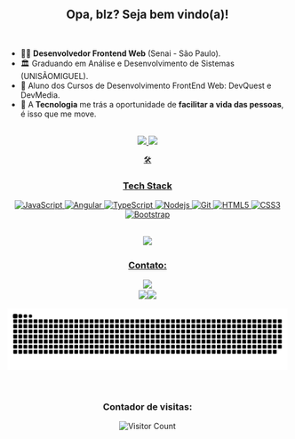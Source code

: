 <div align="center">
<h2>Opa, blz? Seja bem vindo(a)!</h2>
</div>
<br>

- 👨‍💻 **Desenvolvedor Frontend Web** (Senai - São Paulo).  
- 🏛  Graduando em Análise e Desenvolvimento de Sistemas (UNISÃOMIGUEL).
- 🧙 Aluno dos Cursos de Desenvolvimento FrontEnd Web: DevQuest e DevMedia.
- 🚀 A **Tecnologia** me trás a oportunidade de **facilitar a vida das pessoas**, é isso que me move.
<br>
 <div align="center">
  <a href="https://github.com/weybruno">
  <img height="180em" src="https://github-readme-stats.vercel.app/api?username=weybruno&show_icons=true&theme=tokyonight&include_all_commits=true&count_private=true"/>
  <img height="180em" src="https://github-readme-stats.vercel.app/api/top-langs/?username=weybruno&layout=compact&langs_count=6&theme=tokyonight"/>
</div>
 
<div align="center" valign="top">
  
🛠<h3>Tech Stack</h3>

![JavaScript](https://img.shields.io/badge/-JavaScript-black?style=flat-square&logo=javascript)
![Angular](https://img.shields.io/badge/-Angular-DD0031?style=flat-square&logo=angular)
![TypeScript](https://img.shields.io/badge/-TypeScript-007ACC?style=flat-square&logo=typescript&logoColor=white)
![Nodejs](https://img.shields.io/badge/-Nodejs-339933?style=flat-square&logo=Node.js&logoColor=white)
![Git](https://img.shields.io/badge/-Git-black?style=flat-square&logo=git)
![HTML5](https://img.shields.io/badge/-HTML5-E34F26?style=flat-square&logo=html5&logoColor=white)
![CSS3](https://img.shields.io/badge/-CSS3-1572B6?style=flat-square&logo=css3)
![Bootstrap](https://img.shields.io/badge/-Bootstrap-563D7C?style=flat-square&logo=bootstrap)

 <div><br>

<img height="450em" src="https://user-images.githubusercontent.com/70382532/138322189-2db8df52-9dcb-40a0-88a8-c365466bd33d.gif"/>

</div>

<h3>Contato:</h3>

<a href="https://www.linkedin.com/in/weydsonbruno/" target="_blank"><img src="https://img.shields.io/badge/-LinkedIn-%230077B5?style=for-the-badge&logo=linkedin&logoColor=white" target="_blank"></a><br><a href = "mailto:weydson.brunos@gmail.com"><img src="https://img.shields.io/badge/-Gmail-%23333?style=for-the-badge&logo=gmail&logoColor=white" target="_blank"></a><a href="https://www.instagram.com/wbrunotech/" target="_blank"><img src="https://img.shields.io/badge/-Instagram-%23E4405F?style=for-the-badge&logo=instagram&logoColor=white" target="_blank"></a>
  
![Snake animation](https://github.com/weybruno/weybruno/blob/output/github-contribution-grid-snake.svg)
</div><br>

<div align="center">
<h3>Contador de visitas:</h3>
  
  ![Visitor Count](https://profile-counter.glitch.me/weybruno/count.svg)
  </div>

